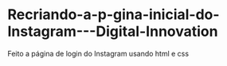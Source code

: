 # Recriando-a-p-gina-inicial-do-Instagram---Digital-Innovation
Feito a página de login do Instagram usando html e css

